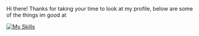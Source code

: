 Hi there! Thanks for taking your time to look at my profile, below are some of the things im good at

[![My Skills](https://skillicons.dev/icons?i=discordjs,nodejs,mongodb)](https://skillicons.dev)
